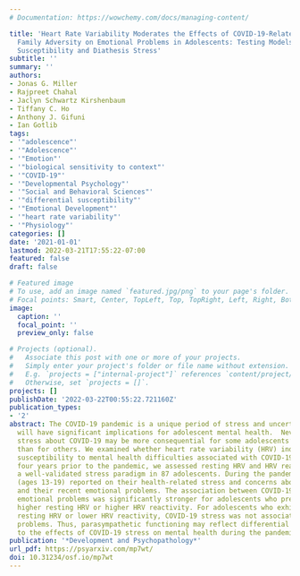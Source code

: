 ```yaml
---
# Documentation: https://wowchemy.com/docs/managing-content/

title: 'Heart Rate Variability Moderates the Effects of COVID-19-Related Stress and
  Family Adversity on Emotional Problems in Adolescents: Testing Models of Differential
  Susceptibility and Diathesis Stress'
subtitle: ''
summary: ''
authors:
- Jonas G. Miller
- Rajpreet Chahal
- Jaclyn Schwartz Kirshenbaum
- Tiffany C. Ho
- Anthony J. Gifuni
- Ian Gotlib
tags:
- '"adolescence"'
- '"Adolescence"'
- '"Emotion"'
- '"biological sensitivity to context"'
- '"COVID-19"'
- '"Developmental Psychology"'
- '"Social and Behavioral Sciences"'
- '"differential susceptibility"'
- '"Emotional Development"'
- '"heart rate variability"'
- '"Physiology"'
categories: []
date: '2021-01-01'
lastmod: 2022-03-21T17:55:22-07:00
featured: false
draft: false

# Featured image
# To use, add an image named `featured.jpg/png` to your page's folder.
# Focal points: Smart, Center, TopLeft, Top, TopRight, Left, Right, BottomLeft, Bottom, BottomRight.
image:
  caption: ''
  focal_point: ''
  preview_only: false

# Projects (optional).
#   Associate this post with one or more of your projects.
#   Simply enter your project's folder or file name without extension.
#   E.g. `projects = ["internal-project"]` references `content/project/deep-learning/index.md`.
#   Otherwise, set `projects = []`.
projects: []
publishDate: '2022-03-22T00:55:22.721160Z'
publication_types:
- '2'
abstract: The COVID-19 pandemic is a unique period of stress and uncertainty that
  will have significant implications for adolescent mental health.  Nevertheless,
  stress about COVID-19 may be more consequential for some adolescents’ mental health
  than for others. We examined whether heart rate variability (HRV) indicated differential
  susceptibility to mental health difficulties associated with COVID-19 stress. Approximately
  four years prior to the pandemic, we assessed resting HRV and HRV reactivity to
  a well-validated stress paradigm in 87 adolescents. During the pandemic, these adolescents
  (ages 13-19) reported on their health-related stress and concerns about COVID-19
  and their recent emotional problems. The association between COVID-19 stress and
  emotional problems was significantly stronger for adolescents who previously exhibited
  higher resting HRV or higher HRV reactivity. For adolescents who exhibited lower
  resting HRV or lower HRV reactivity, COVID-19 stress was not associated with emotional
  problems. Thus, parasympathetic functioning may reflect differential susceptibility
  to the effects of COVID-19 stress on mental health during the pandemic.
publication: '*Development and Psychopathology*'
url_pdf: https://psyarxiv.com/mp7wt/
doi: 10.31234/osf.io/mp7wt
---
```

